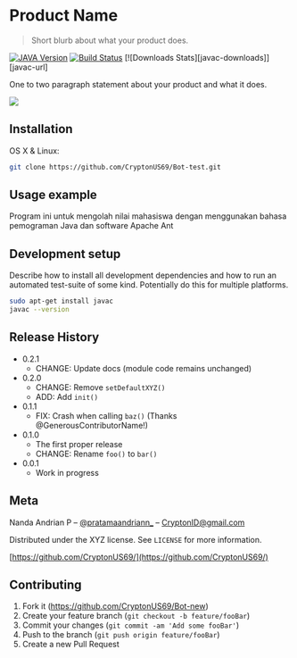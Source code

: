 # Product Name
> Short blurb about what your product does.

[![JAVA Version][npm-image]][npm-url]
[![Build Status][travis-image]][travis-url]
[![Downloads Stats][javac-downloads]][javac-url]

One to two paragraph statement about your product and what it does.

![](header.png)

## Installation

OS X & Linux:

```sh
git clone https://github.com/CryptonUS69/Bot-test.git
```

## Usage example

Program ini untuk mengolah nilai mahasiswa dengan menggunakan bahasa pemograman Java dan software Apache Ant

## Development setup

Describe how to install all development dependencies and how to run an automated test-suite of some kind. Potentially do this for multiple platforms.

```sh
sudo apt-get install javac
javac --version
```

## Release History

* 0.2.1
    * CHANGE: Update docs (module code remains unchanged)
* 0.2.0
    * CHANGE: Remove `setDefaultXYZ()`
    * ADD: Add `init()`
* 0.1.1
    * FIX: Crash when calling `baz()` (Thanks @GenerousContributorName!)
* 0.1.0
    * The first proper release
    * CHANGE: Rename `foo()` to `bar()`
* 0.0.1
    * Work in progress

## Meta

Nanda Andrian P – [@pratamaandriann_](https://instagram.com/pratamaandriann_) – CryptonID@gmail.com

Distributed under the XYZ license. See ``LICENSE`` for more information.

[https://github.com/CryptonUS69/](https://github.com/CryptonUS69/)

## Contributing

1. Fork it (<https://github.com/CryptonUS69/Bot-new>)
2. Create your feature branch (`git checkout -b feature/fooBar`)
3. Commit your changes (`git commit -am 'Add some fooBar'`)
4. Push to the branch (`git push origin feature/fooBar`)
5. Create a new Pull Request

<!-- Markdown link & img dfn's -->
[npm-image]: https://img.shields.io/npm/v/datadog-metrics.svg?style=flat-square
[npm-url]: https://npmjs.org/package/datadog-metrics
[npm-downloads]: https://img.shields.io/npm/dm/datadog-metrics.svg?style=flat-square
[travis-image]: https://img.shields.io/travis/dbader/node-datadog-metrics/master.svg?style=flat-square
[travis-url]: https://travis-ci.org/dbader/node-datadog-metrics
[wiki]: https://github.com/yourname/yourproject/wiki
